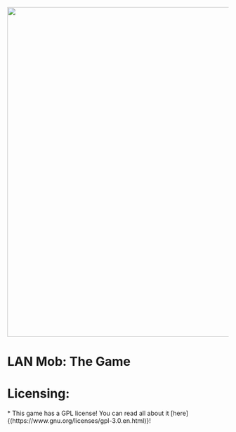 <p align="center">
    <img src="https://cdn.discordapp.com/attachments/1054716933959843853/1054720710200787064/boot_splash.png" width="750"/></a>
    <h1>LAN Mob: The Game</h1>
</p>

<p>
  <h1>
  Licensing:
  </h1>
  * This game has a GPL license! You can read all about it [here]{(https://www.gnu.org/licenses/gpl-3.0.en.html)}!

</p>
